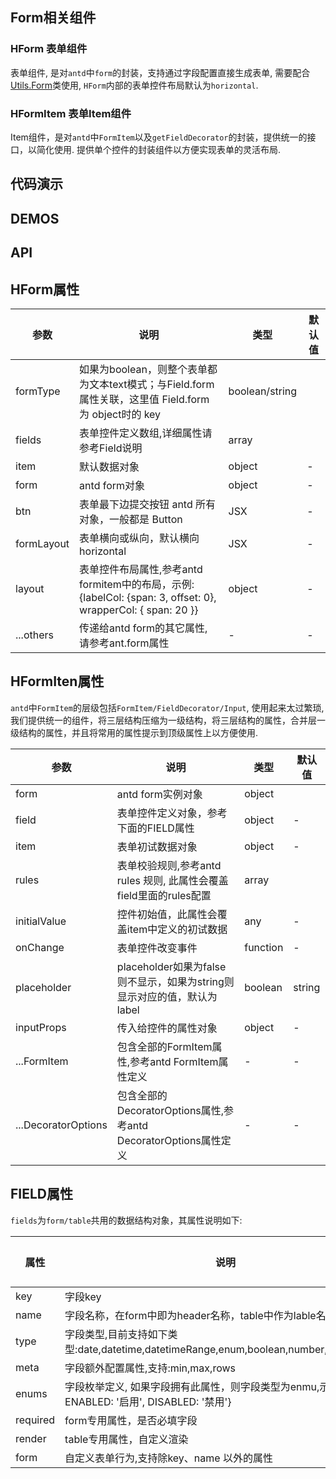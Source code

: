 ## Form相关组件


### HForm 表单组件

表单组件, 是对`antd`中`form`的封装，支持通过字段配置直接生成表单, 需要配合[Utils.Form](#/components/Form)类使用,
`HForm`内部的表单控件布局默认为`horizontal`.

### HFormItem 表单Item组件

Item组件，是对`antd`中`FormItem`以及`getFieldDecorator`的封装，提供统一的接口，以简化使用.
提供单个控件的封装组件以方便实现表单的灵活布局.

## 代码演示

## DEMOS

## API

## HForm属性

| 参数      | 说明                                     | 类型       | 默认值 |
|-----------|------------------------------------------|------------|-------|
| formType | 如果为boolean，则整个表单都为文本text模式；与Field.form 属性关联，这里值 Field.form 为 object时的 key | boolean/string |  |
| fields | 表单控件定义数组,详细属性请参考Field说明 | array |  |
| item | 默认数据对象 | object | - |
| form | antd form对象 | object | - |
| btn | 表单最下边提交按钮 antd 所有对象，一般都是 Button | JSX | - |
| formLayout | 表单横向或纵向，默认横向 horizontal | JSX | - |
| layout | 表单控件布局属性,参考antd formitem中的布局，示例: {labelCol: {span: 3, offset: 0}, wrapperCol: { span: 20 }} | object | - |
| ...others | 传递给antd form的其它属性, 请参考ant.form属性 | - | - |


## HFormIten属性
`antd`中`FormItem`的层级包括`FormItem/FieldDecorator/Input`, 使用起来太过繁琐, 我们提供统一的组件，将三层结构压缩为一级结构，将三层结构的属性，合并层一级结构的属性，并且将常用的属性提示到顶级属性上以方便使用.

| 参数      | 说明                                     | 类型       | 默认值 |
|-----------|------------------------------------------|------------|-------|
| form | antd form实例对象 | object |  |
| field | 表单控件定义对象，参考下面的FIELD属性 | object | - |
| item | 表单初试数据对象 | object | - |
| rules | 表单校验规则,参考antd rules 规则, 此属性会覆盖field里面的rules配置 | array |
| initialValue | 控件初始值，此属性会覆盖item中定义的初试数据 | any | - |
| onChange | 表单控件改变事件 | function | - |
| placeholder | placeholder如果为false则不显示，如果为string则显示对应的值，默认为label | boolean|string | - |
| inputProps | 传入给控件的属性对象 | object | - |
| ...FormItem | 包含全部的FormItem属性,参考antd FormItem属性定义 | - | - |
| ...DecoratorOptions | 包含全部的DecoratorOptions属性,参考antd DecoratorOptions属性定义 | - | - |

## FIELD属性
`fields`为`form/table`共用的数据结构对象，其属性说明如下:

| 属性      | 说明                                     | 类型       | 默认值 |
|-----------|------------------------------------------|------------|-------|
| key | 字段key | string |  |
| name | 字段名称，在form中即为header名称，table中作为lable名称 | string | - |
| type | 字段类型,目前支持如下类型:date,datetime,datetimeRange,enum,boolean,number,textarea,text | string | text |
| meta | 字段额外配置属性,支持:min,max,rows | object | - |
| enums | 字段枚举定义, 如果字段拥有此属性，则字段类型为enmu,示例: enums:{ ENABLED: '启用', DISABLED: '禁用'} | {} | - |
| required | form专用属性，是否必填字段 | boolean | - |
| render | table专用属性，自定义渲染 | boolean | - |
| form | 自定义表单行为,支持除key、name 以外的属性 | boolean/object/undefined | - |



